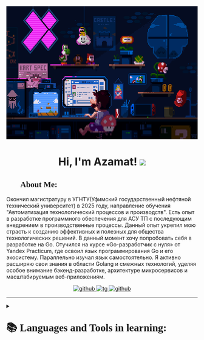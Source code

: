 <div id="header" align="center"> 
    <img src="firstgif.gif" width="700" height="350"/> 
</div>

<div id="hello" align="center">
  <h1>
    Hi, I'm Azamat! 
    <img src="https://media.giphy.com/media/hvRJCLFzcasrR4ia7z/giphy.gif" width="30px"/>
    </h1>
</div>

<div id="About Me" align="left">
  <h2>
    <b style="font-size: 21px; font-family: 'Avenir Medium';">👩‍💻 About Me:</b>
  </h2>

  Окончил магистратуру в УГНТУ(Уфимский государственный нефтяной технический университет) в 2025 году, направление обучения "Автоматизация технологический процессов и производств". Есть опыт в разработке программного обеспечения для АСУ ТП с последующим внедрением в производственные процессы. Данный опыт укрепил мою страсть к созданию эффективных и полезных для общества технологических решений. В данный момент хочу попробовать себя в разработке на Go. Отучился на курсе «Go-разработчик с нуля» от Yandex Practicum, где освоил язык программирования Go и его экосистему. Параллельно изучал язык самостоятельно. Я активно расширяю свои знания в области Golang и смежных технологий, уделяя особое внимание бэкенд-разработке, архитектуре микросервисов и масштабируемым веб-приложениям. 

  <div align="center">
    <a href="https://github.com/azoma13" target="_blank">
      <img src=https://img.shields.io/badge/github-%2324292e.svg?style=flat&logo=github&logoColor=white alt=github style="5px;" />
    </a>
    <a href="https://t.me/azoma13" target="_blank">
      <img src=https://img.shields.io/badge/telegram-2CA5E0?style=flat&logo=telegram&logoColor=white alt=tg style="5px;" />
    <!-- </a>
    <a href="https://leetcode.com/u/azoma/" target="_blank">
      <img src=https://img.shields.io/badge/LeetCode-000000?style=flat&logo=LeetCode&logoColor=#d16c06 alt=leetcode style="5px;" />
    </a> -->
    <a href="Azoma13@yandex.ru" target="_blank">
      <img src=https://img.shields.io/badge/Gmail-%2324292e.svg?style=flat&logo=gmail alt=github style="5px;" />
    </a>
  </div>
</div>

---

<details id="Languages and Tools in learning" align="left">
  <summary><h2><b>
    <span style="font-size:1.3em; font-family: 'Avenir Medium';">📚 Languages and Tools in learning:</span>
  </b></h2></summary>

  <br>
  
  <p> 
    <img src="https://github.com/tandpfun/skill-icons/blob/main/icons/GoLang.svg" title="Go" alt="Go" width="80" height="80"/>&nbsp;
    <img src="https://github.com/tandpfun/skill-icons/blob/main/icons/C.svg" title="C" alt="C" width="80" height="80"/>&nbsp;
    <img src="https://github.com/tandpfun/skill-icons/blob/main/icons/PostgreSQL-Light.svg" title="PostgreSQL" alt="PostgreSQL" width="80" height="80"/>&nbsp;
    <img src="https://github.com/tandpfun/skill-icons/blob/main/icons/SQLite.svg" title="SQLite" alt="SQLite" width="80" height="80"/>&nbsp;
    <img src="https://github.com/tandpfun/skill-icons/blob/main/icons/Docker.svg" title="Docker" alt="Docker" width="80" height="80"/>&nbsp;
    <img src="https://github.com/tandpfun/skill-icons/blob/main/icons/Postman.svg" title="Postman" alt="Postman" width="80" height="80"/>&nbsp;
    <img src="https://github.com/grpc/grpc.io/blob/main/static/img/grpc.svg" title="gRPC" alt="gRPC" width="80" height="80"/>&nbsp;
    <img src="https://github.com/tandpfun/skill-icons/blob/main/icons/Linux-Light.svg" title="Linux" alt="Linux" width="80" height="80" /></a>  
    <img src="https://github.com/tandpfun/skill-icons/blob/main/icons/Git.svg" title="Git" alt="Git" width="80" height="80" /></a>
    <img src="https://github.com/tandpfun/skill-icons/blob/main/icons/GithubActions-Dark.svg" title="GithubActions" alt="GithubActions" width="80" height="80" /></a>
    <br>
  </p>
</details>

<!-- ---

<details id="My Stats" align="left">
  <summary><h2><b>
    <span style="font-size:1.3em; font-family: 'Avenir Medium';">⚡ My Stats:</span>
  </b></h2></summary>

  <br>
  
  <div align="left">
    <img src="https://github-readme-stats.vercel.app/api?username=azoma13&show_icons=true&locale=en&theme=dark&hide_border=false" height="153" alt="stats graph"/>
  <br>
    <img src="https://github-readme-stats.vercel.app/api/top-langs?username=azoma13&show_icons=true&theme=dark&locale=en&hide_border=false" alt="languages graph"/>
  </div>
    <br>
</details> -->

<!--
**azoma13/azoma13** is a ✨ _special_ ✨ repository because its `README.md` (this file) appears on your GitHub profile.

Here are some ideas to get you started:

- 🔭 I’m currently working on ...
- 🌱 I’m currently learning ...
- 👯 I’m looking to collaborate on ...
- 🤔 I’m looking for help with ...
- 💬 Ask me about ...
- 📫 How to reach me: ...
- 😄 Pronouns: ...
- ⚡ Fun fact: ...
-->

